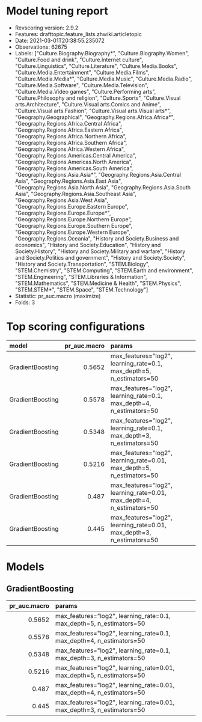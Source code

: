 # Model tuning report
- Revscoring version: 2.9.2
- Features: drafttopic.feature_lists.zhwiki.articletopic
- Date: 2021-03-01T20:38:55.235072
- Observations: 62675
- Labels: ["Culture.Biography.Biography*", "Culture.Biography.Women", "Culture.Food and drink", "Culture.Internet culture", "Culture.Linguistics", "Culture.Literature", "Culture.Media.Books", "Culture.Media.Entertainment", "Culture.Media.Films", "Culture.Media.Media*", "Culture.Media.Music", "Culture.Media.Radio", "Culture.Media.Software", "Culture.Media.Television", "Culture.Media.Video games", "Culture.Performing arts", "Culture.Philosophy and religion", "Culture.Sports", "Culture.Visual arts.Architecture", "Culture.Visual arts.Comics and Anime", "Culture.Visual arts.Fashion", "Culture.Visual arts.Visual arts*", "Geography.Geographical", "Geography.Regions.Africa.Africa*", "Geography.Regions.Africa.Central Africa", "Geography.Regions.Africa.Eastern Africa", "Geography.Regions.Africa.Northern Africa", "Geography.Regions.Africa.Southern Africa", "Geography.Regions.Africa.Western Africa", "Geography.Regions.Americas.Central America", "Geography.Regions.Americas.North America", "Geography.Regions.Americas.South America", "Geography.Regions.Asia.Asia*", "Geography.Regions.Asia.Central Asia", "Geography.Regions.Asia.East Asia", "Geography.Regions.Asia.North Asia", "Geography.Regions.Asia.South Asia", "Geography.Regions.Asia.Southeast Asia", "Geography.Regions.Asia.West Asia", "Geography.Regions.Europe.Eastern Europe", "Geography.Regions.Europe.Europe*", "Geography.Regions.Europe.Northern Europe", "Geography.Regions.Europe.Southern Europe", "Geography.Regions.Europe.Western Europe", "Geography.Regions.Oceania", "History and Society.Business and economics", "History and Society.Education", "History and Society.History", "History and Society.Military and warfare", "History and Society.Politics and government", "History and Society.Society", "History and Society.Transportation", "STEM.Biology", "STEM.Chemistry", "STEM.Computing", "STEM.Earth and environment", "STEM.Engineering", "STEM.Libraries & Information", "STEM.Mathematics", "STEM.Medicine & Health", "STEM.Physics", "STEM.STEM*", "STEM.Space", "STEM.Technology"]
- Statistic: pr_auc.macro (maximize)
- Folds: 3

# Top scoring configurations
| model            |   pr_auc.macro | params                                                                |
|:-----------------|---------------:|:----------------------------------------------------------------------|
| GradientBoosting |         0.5652 | max_features="log2", learning_rate=0.1, max_depth=5, n_estimators=50  |
| GradientBoosting |         0.5578 | max_features="log2", learning_rate=0.1, max_depth=4, n_estimators=50  |
| GradientBoosting |         0.5348 | max_features="log2", learning_rate=0.1, max_depth=3, n_estimators=50  |
| GradientBoosting |         0.5216 | max_features="log2", learning_rate=0.01, max_depth=5, n_estimators=50 |
| GradientBoosting |         0.487  | max_features="log2", learning_rate=0.01, max_depth=4, n_estimators=50 |
| GradientBoosting |         0.445  | max_features="log2", learning_rate=0.01, max_depth=3, n_estimators=50 |

# Models
## GradientBoosting
|   pr_auc.macro | params                                                                |
|---------------:|:----------------------------------------------------------------------|
|         0.5652 | max_features="log2", learning_rate=0.1, max_depth=5, n_estimators=50  |
|         0.5578 | max_features="log2", learning_rate=0.1, max_depth=4, n_estimators=50  |
|         0.5348 | max_features="log2", learning_rate=0.1, max_depth=3, n_estimators=50  |
|         0.5216 | max_features="log2", learning_rate=0.01, max_depth=5, n_estimators=50 |
|         0.487  | max_features="log2", learning_rate=0.01, max_depth=4, n_estimators=50 |
|         0.445  | max_features="log2", learning_rate=0.01, max_depth=3, n_estimators=50 |

